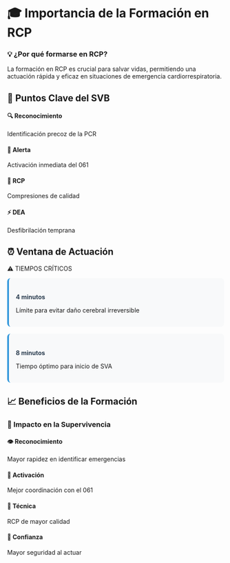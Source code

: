 # 🎓 Importancia de la Formación en RCP

<div class="custom-card info-card">
  <h3>💡 ¿Por qué formarse en RCP?</h3>
  <p>La formación en RCP es crucial para salvar vidas, permitiendo una actuación rápida y eficaz en situaciones de emergencia cardiorrespiratoria.</p>
</div>

## 🎯 Puntos Clave del SVB

<div class="grid-container">
  <div class="grid-item">
    <h4>🔍 Reconocimiento</h4>
    <p>Identificación precoz de la PCR</p>
  </div>
  <div class="grid-item">
    <h4>🚨 Alerta</h4>
    <p>Activación inmediata del 061</p>
  </div>
  <div class="grid-item">
    <h4>💪 RCP</h4>
    <p>Compresiones de calidad</p>
  </div>
  <div class="grid-item">
    <h4>⚡ DEA</h4>
    <p>Desfibrilación temprana</p>
  </div>
</div>

## ⏰ Ventana de Actuación

<div class="custom-container warning">
  <p class="custom-container-title">⚠️ TIEMPOS CRÍTICOS</p>
  <div class="timeline">
    <div class="timeline-item">
      <h4>4 minutos</h4>
      <p>Límite para evitar daño cerebral irreversible</p>
    </div>
    <div class="timeline-item">
      <h4>8 minutos</h4>
      <p>Tiempo óptimo para inicio de SVA</p>
    </div>
  </div>
</div>

## 📈 Beneficios de la Formación

<div class="custom-card method-card">
  <h3>🎯 Impacto en la Supervivencia</h3>
  <div class="content-grid">
    <div class="content-item">
      <h4>👁️ Reconocimiento</h4>
      <p>Mayor rapidez en identificar emergencias</p>
    </div>
    <div class="content-item">
      <h4>📱 Activación</h4>
      <p>Mejor coordinación con el 061</p>
    </div>
    <div class="content-item">
      <h4>💪 Técnica</h4>
      <p>RCP de mayor calidad</p>
    </div>
    <div class="content-item">
      <h4>🤝 Confianza</h4>
      <p>Mayor seguridad al actuar</p>
    </div>
  </div>
</div>

<style>
/* ... [Mantener los estilos anteriores] ... */

.timeline {
  display: flex;
  flex-direction: column;
  gap: 1rem;
}

.timeline-item {
  padding: 1rem;
  background: #f8f9fa;
  border-radius: 8px;
  border-left: 4px solid #3498db;
}

.timeline-item h4 {
  color: #2c3e50;
  margin-bottom: 0.5rem;
}
</style>
